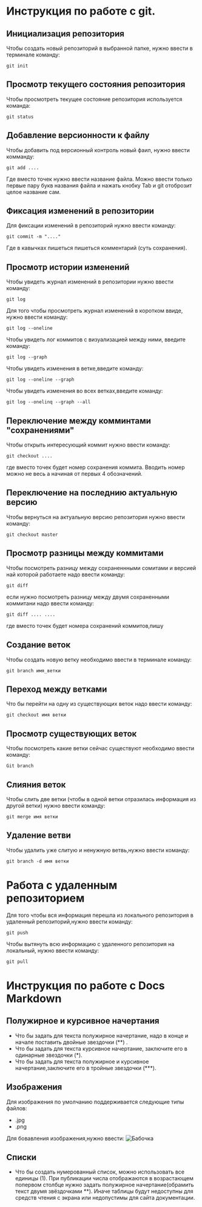 # **Инструкция по работе с git.**

## Инициализация репозитория 

Чтобы создать новый репозиторий в выбранной папке, нужно ввести в терминале команду:

    git init


## Просмотр текущего состояния репозитория 

Чтобы просмотреть текущее состояние репозитория используется команда:

    git status


    

## Добавление версионности к файлу 

Чтобы добавить под версионный контроль новый фаил, нужно ввести комманду:

    git add ....

Где вместо точек нужно ввести название файла.
Можно ввести только первые пару букв названия файла и нажать кнобку Tab и git отоброзит целое название сам.

## Фиксация изменений в репозитории

Для фиксации изменений в репозиторий нужно ввести команду:
 
    git commit -m "...."

Где в кавычках пишеться пишеться комментарий (суть сохранения).
    
## Просмотр истории изменений 

Чтобы увидеть журнал изменений в репозитории нужно ввести команду: 

    git log

Для того чтобы просмотреть журнал изменений в коротком ввиде, нужно ввести команду:

    git log --oneline

Чтобы  увидеть лог коммитов с визуализацией между ними, введите команду:

    git log --graph


Чтобы увидеть изменения в ветке,введите команду:

    git log --oneline --graph


Чтобы увидеть изменения во всех ветках,введите команду:

    git log --onelinq --graph --all




## Переключение между комминтами "сохранениями"

Чтобы открыть интересующий коммит нужно ввести команду:

    git checkout ....

где вместо точек будет номер сохранения коммита. Вводить номер можно не весь а начиная от первых 4 обозначений.



## Переключение на последнию актуальную версию

Чтобы вернуться на актуальную версию репозитория нужно ввести команду:

    git checkout master


## Просмотр разницы между коммитами

Чтобы посмотреть разницу между сохраненнными сомитами и версией най которой работаете надо ввести команду:

    git diff

если нужно посмотреть разницу между двумя сохраненными коммитани надо ввести команду:

    git diff .... ....

где вместо точек будет номера сохранений коммитов,пишу

## Создание веток 

Чтобы создать новую ветку необходимо ввести в терминале команду:

    git branch имя_ветки

## Переход между ветками 

Что бы перейти на одну из существующих веток надо ввести команду:

    git checkout имя ветки
    

## Просмотр существующих веток

Чтобы посмотреть какие ветки сейчас существуют необходимо ввести команду:

    Git branch

## Слияния веток

Чтобы слить две ветки (чтобы в одной ветки отразилась информация из другой ветки) нужно ввести команду:

    git merge имя ветки


## Удаление ветви

 Чтобы удалить уже слитую и ненужную ветвь,нужно ввести команду:

    git branch -d имя ветки

# Работа с удаленным репозиторием
 
Для того чтобы вся информация перешла из локального репозитория в удаленный репозиторий,нужно ввести команду:
   
    git push

Чтобы вытянуть всю информацию с удаленного репозитория на локальный, нужно ввести команду:

    git pull


# Инструкция по работе с Docs Markdown

## Полужирное и курсивное начертания 

* Что бы задать для текста полужирное начертание, надо в конце и начале поставить двойные звездочки (**) .
* Что бы задать для текста курсивное начертание, заключите его в одинарные звездочки (*).
* Что бы задать для текста полужирное и курсивное начертание,заключите его в тройные звездочки (***).

## Изображения

Для изображения по умолчанию поддерживается следующие типы файлов:
* .jpg
* .png

Для бовавления изображения,нужно ввести:
![Бабочка](images.jpg)
## Списки 

* Что бы создать нумерованный список, можно использовать все единицы (1). При публикации числа отображаются в возрастающем попервом столбце нужно задать полужирное начертание(обрамить текст двумя звёздочками **). Иначе таблицы будут недоступны для средств чтения с экрана или недопустимы для сайта документации.




